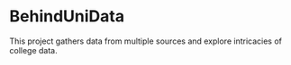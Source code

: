 # BehindUniData
This project gathers data from multiple sources and explore intricacies of college data.
